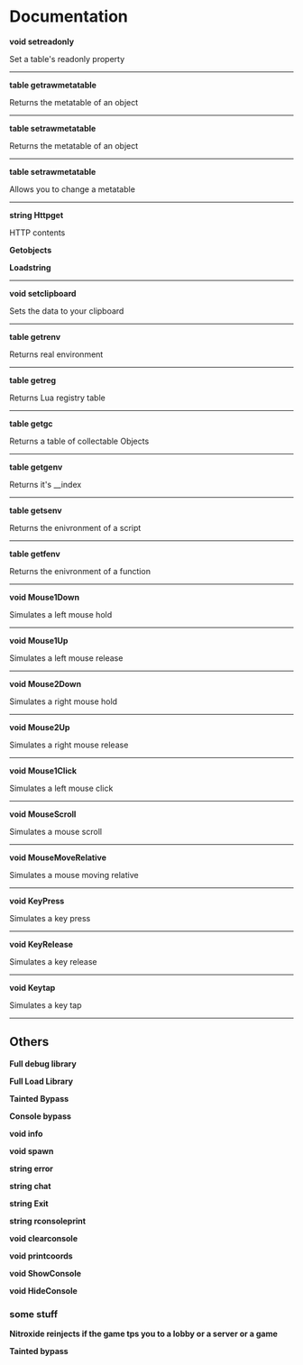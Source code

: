 # Documentation

**void setreadonly**

Set a table's readonly property

-------------------------------

**table getrawmetatable**

Returns the metatable of an object

-------------------------------

**table setrawmetatable**

Returns the metatable of an object

-------------------------------

**table setrawmetatable**

Allows you to change a metatable

-------------------------------

**string Httpget**

HTTP contents

 **Getobjects**
 
 
 **Loadstring**

-------------------------------

**void setclipboard**

Sets the data to your clipboard

-------------------------------

**table getrenv**

Returns real environment

-------------------------------

**table getreg**

Returns Lua registry table

-------------------------------

**table getgc**

Returns a table of collectable Objects

-------------------------------

**table getgenv**

Returns it's __index

-------------------------------

**table getsenv**

Returns the enivronment of a script

-------------------------------

**table getfenv**

Returns the enivronment of a function

-------------------------------

**void Mouse1Down**

Simulates a left mouse hold

-------------------------------

**void Mouse1Up**

Simulates a left mouse release

-------------------------------

**void Mouse2Down**

Simulates a right mouse hold

-------------------------------

**void Mouse2Up**

Simulates a right mouse release

-------------------------------


**void Mouse1Click**

Simulates a left mouse click

-------------------------------

**void MouseScroll**

Simulates a mouse scroll

-------------------------------

**void MouseMoveRelative**

Simulates a mouse moving relative

-------------------------------

**void KeyPress**

Simulates a key press

-------------------------------

**void KeyRelease**

Simulates a key release

-------------------------------


**void Keytap**

Simulates a key tap

-------------------------------

## Others

**Full debug library**

**Full Load Library**

**Tainted Bypass**

**Console bypass**

**void info**

**void spawn**

**string error**

**string chat**

**string Exit**

**string rconsoleprint**

**void clearconsole**

**void printcoords**

**void ShowConsole**


**void HideConsole**


### some stuff

**Nitroxide reinjects if the game tps you to a lobby or a server or a game**

**Tainted bypass**



